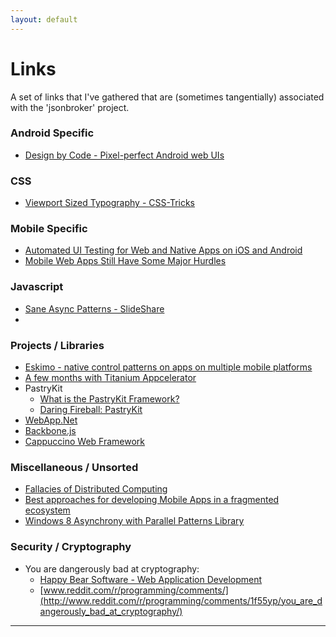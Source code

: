 ```yaml
---
layout: default
---
```




Links
=================

A set of links that I've gathered that are (sometimes tangentially) 
associated with the 'jsonbroker' project.


### Android Specific

* [Design by Code - Pixel-perfect Android web UIs](http://designbycode.tumblr.com/post/1127120282/pixel-perfect-android-web-ui)

### CSS

* [Viewport Sized Typography - CSS-Tricks](http://css-tricks.com/viewport-sized-typography/)

### Mobile Specific

* [Automated UI Testing for Web and Native Apps on iOS and Android](http://www.slideshare.net/operationmobile/automated-ui-testing-for-web-and-native-apps-on-ios-and-android-10261455)
* [Mobile Web Apps Still Have Some Major Hurdles](http://reefpoints.dockyard.com/2011/11/10/mobile-web-apps.html)

### Javascript


* [Sane Async Patterns - SlideShare](http://www.slideshare.net/TrevorBurnham/sane-async-patterns)
* 

### Projects / Libraries

* [Eskimo - native control patterns on apps on multiple mobile platforms](https://github.com/People-in-action/eskimo)
* [A few months with Titanium Appcelerator](http://pasamio.com/2011/07/02/a-few-months-with-titanium-appcelerator/)
* PastryKit
	* [What is the PastryKit Framework?](http://stackoverflow.com/questions/1143589/what-is-the-pastrykit-framework)
	* [Daring Fireball: PastryKit](http://daringfireball.net/2009/12/pastrykit)
* [WebApp.Net](http://webapp-net.com/)
* [Backbone.js](http://documentcloud.github.com/backbone/)
* [Cappuccino Web Framework](http://cappuccino.org/)
	

### Miscellaneous / Unsorted

* [Fallacies of Distributed Computing](http://en.wikipedia.org/wiki/Fallacies_of_Distributed_Computing)
* [Best approaches for developing Mobile Apps in a fragmented ecosystem](http://news.ycombinator.com/item?id=3253972)
* [Windows 8 Asynchrony with Parallel Patterns Library](http://blogs.msdn.com/b/nativeconcurrency/archive/2011/09/22/windows-8-asynchrony-with-ppl.aspx)


### Security / Cryptography


* You are dangerously bad at cryptography:
	* [Happy Bear Software - Web Application Development](http://happybearsoftware.com/you-are-dangerously-bad-at-cryptography.html)
	* [www.reddit.com/r/programming/comments/](http://www.reddit.com/r/programming/comments/1f55yp/you_are_dangerously_bad_at_cryptography/)



----
